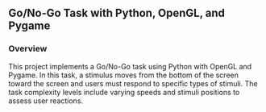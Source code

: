 ## Go/No-Go Task with Python, OpenGL, and Pygame

### Overview

 This project implements a Go/No-Go task using Python with OpenGL and Pygame. In this task, a stimulus moves from the bottom of the screen toward the screen and users must respond to specific types of stimuli. The task complexity levels include varying speeds and stimuli positions to assess user reactions.
